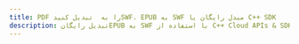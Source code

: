 ---title: PDF را به  تبدیل کنیدSWF، EPUB به SWF مبدل رایگان یا C++ SDKdescription: تبدیل رایگانEPUB به SWF با استفاده از C++ Cloud APIs & SDK همچنین اسناد PDF را در Cloud ایجاد، ویرایش و رندر کنید.---